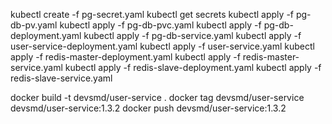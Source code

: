 kubectl create -f pg-secret.yaml
kubectl get secrets
kubectl apply -f pg-db-pv.yaml
kubectl apply -f pg-db-pvc.yaml
kubectl apply -f pg-db-deployment.yaml
kubectl apply -f pg-db-service.yaml
kubectl apply -f user-service-deployment.yaml
kubectl apply -f user-service.yaml
kubectl apply -f redis-master-deployment.yaml
kubectl apply -f redis-master-service.yaml
kubectl apply -f redis-slave-deployment.yaml
kubectl apply -f redis-slave-service.yaml

docker build -t devsmd/user-service .
docker tag devsmd/user-service devsmd/user-service:1.3.2
docker push devsmd/user-service:1.3.2